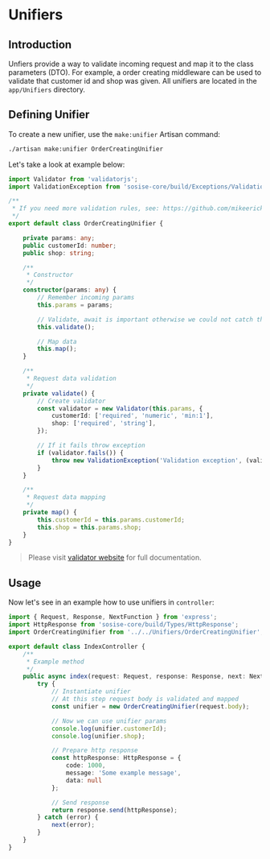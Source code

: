 # Unifiers
## Introduction
Unfiers provide a way to validate incoming request and map it to the class parameters (DTO). For example, a order creating middleware can be used to validate that customer id and shop was given. All unifiers are located in the `app/Unifiers` directory.

## Defining Unifier
To create a new unifier, use the `make:unifier` Artisan command:

```sh
./artisan make:unifier OrderCreatingUnifier
```

Let's take a look at example below:

```typescript
import Validator from 'validatorjs';
import ValidationException from 'sosise-core/build/Exceptions/Validation/ValidationException';

/**
 * If you need more validation rules, see: https://github.com/mikeerickson/validatorjs
 */
export default class OrderCreatingUnifier {

    private params: any;
    public customerId: number;
    public shop: string;

    /**
     * Constructor
     */
    constructor(params: any) {
        // Remember incoming params
        this.params = params;

        // Validate, await is important otherwise we could not catch the exception
        this.validate();

        // Map data
        this.map();
    }

    /**
     * Request data validation
     */
    private validate() {
        // Create validator
        const validator = new Validator(this.params, {
            customerId: ['required', 'numeric', 'min:1'],
            shop: ['required', 'string'],
        });

        // If it fails throw exception
        if (validator.fails()) {
            throw new ValidationException('Validation exception', (validator.errors.all() as any));
        }
    }

    /**
     * Request data mapping
     */
    private map() {
        this.customerId = this.params.customerId;
        this.shop = this.params.shop;
    }
}
```

> Please visit [validator website](https://github.com/mikeerickson/validatorjs) for full documentation.

## Usage
Now let's see in an example how to use unifiers in `controller`:

```typescript
import { Request, Response, NextFunction } from 'express';
import HttpResponse from 'sosise-core/build/Types/HttpResponse';
import OrderCreatingUnifier from '../../Unifiers/OrderCreatingUnifier';

export default class IndexController {
    /**
     * Example method
     */
    public async index(request: Request, response: Response, next: NextFunction) {
        try {
            // Instantiate unifier
            // At this step request body is validated and mapped
            const unifier = new OrderCreatingUnifier(request.body);

            // Now we can use unifier params
            console.log(unifier.customerId);
            console.log(unifier.shop);

            // Prepare http response
            const httpResponse: HttpResponse = {
                code: 1000,
                message: 'Some example message',
                data: null
            };

            // Send response
            return response.send(httpResponse);
        } catch (error) {
            next(error);
        }
    }
}
```